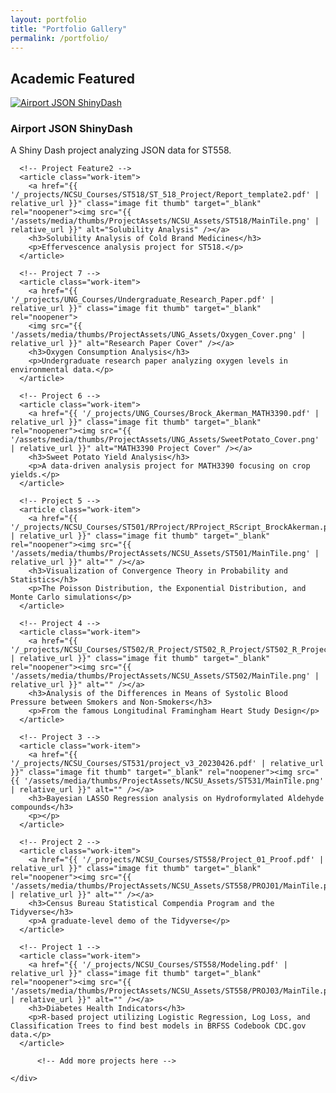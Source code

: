 ```yaml
---
layout: portfolio
title: "Portfolio Gallery"
permalink: /portfolio/
---
```


<section id="portfolio">
  <h2>Academic Featured</h2>
  <div class="portfolio-container">
    <div class="portfolio-grid">
      <!-- Project Feature1 -->
      <article class="work-item">
        <a href="https://github.com/Bakerman1982/ST558_FinalProj.git" class="image fit thumb" target="_blank" rel="noopener"><img src="{{ '/assets/media/thumbs/ProjectAssets/NCSU_Assets/ST558/MainTile.png' | relative_url }}" alt="Airport JSON ShinyDash" /></a>
        <h3>Airport JSON ShinyDash</h3>
        <p>A Shiny Dash project analyzing JSON data for ST558.</p>
      </article>
  
      <!-- Project Feature2 -->
      <article class="work-item">
        <a href="{{ '/_projects/NCSU_Courses/ST518/ST_518_Project/Report_template2.pdf' | relative_url }}" class="image fit thumb" target="_blank" rel="noopener"><img src="{{ '/assets/media/thumbs/ProjectAssets/NCSU_Assets/ST518/MainTile.png' | relative_url }}" alt="Solubility Analysis" /></a>
        <h3>Solubility Analysis of Cold Brand Medicines</h3>
        <p>Effervescence analysis project for ST518.</p>
      </article>
  
      <!-- Project 7 -->
      <article class="work-item">
        <a href="{{ '/_projects/UNG_Courses/Undergraduate_Research_Paper.pdf' | relative_url }}" class="image fit thumb" target="_blank" rel="noopener">
        <img src="{{ '/assets/media/thumbs/ProjectAssets/UNG_Assets/Oxygen_Cover.png' | relative_url }}" alt="Research Paper Cover" /></a>
        <h3>Oxygen Consumption Analysis</h3>
        <p>Undergraduate research paper analyzing oxygen levels in environmental data.</p>
      </article>

      <!-- Project 6 -->
      <article class="work-item">
        <a href="{{ '/_projects/UNG_Courses/Brock_Akerman_MATH3390.pdf' | relative_url }}" class="image fit thumb" target="_blank" rel="noopener"><img src="{{ '/assets/media/thumbs/ProjectAssets/UNG_Assets/SweetPotato_Cover.png' | relative_url }}" alt="MATH3390 Project Cover" /></a>
        <h3>Sweet Potato Yield Analysis</h3>
        <p>A data-driven analysis project for MATH3390 focusing on crop yields.</p>
      </article>

      <!-- Project 5 -->
      <article class="work-item">
        <a href="{{ '/_projects/NCSU_Courses/ST501/RProject/RProject_RScript_BrockAkerman.pdf' | relative_url }}" class="image fit thumb" target="_blank" rel="noopener"><img src="{{ '/assets/media/thumbs/ProjectAssets/NCSU_Assets/ST501/MainTile.png' | relative_url }}" alt="" /></a>
        <h3>Visualization of Convergence Theory in Probability and Statistics</h3>
        <p>The Poisson Distribution, the Exponential Distribution, and Monte Carlo simulations</p>
      </article>

      <!-- Project 4 -->
      <article class="work-item">
        <a href="{{ '/_projects/NCSU_Courses/ST502/R_Project/ST502_R_Project/ST502_R_Project_Complete.pdf' | relative_url }}" class="image fit thumb" target="_blank" rel="noopener"><img src="{{ '/assets/media/thumbs/ProjectAssets/NCSU_Assets/ST502/MainTile.png' | relative_url }}" alt="" /></a>
        <h3>Analysis of the Differences in Means of Systolic Blood Pressure between Smokers and Non-Smokers</h3>
        <p>From the famous Longitudinal Framingham Heart Study Design</p>
      </article>

      <!-- Project 3 -->
      <article class="work-item">
        <a href="{{ '/_projects/NCSU_Courses/ST531/project_v3_20230426.pdf' | relative_url }}" class="image fit thumb" target="_blank" rel="noopener"><img src="{{ '/assets/media/thumbs/ProjectAssets/NCSU_Assets/ST531/MainTile.png' | relative_url }}" alt="" /></a>
        <h3>Bayesian LASSO Regression analysis on Hydroformylated Aldehyde compounds</h3>
        <p></p>
      </article>

      <!-- Project 2 -->
      <article class="work-item">
        <a href="{{ '/_projects/NCSU_Courses/ST558/Project_01_Proof.pdf' | relative_url }}" class="image fit thumb" target="_blank" rel="noopener"><img src="{{ '/assets/media/thumbs/ProjectAssets/NCSU_Assets/ST558/PROJ01/MainTile.png' | relative_url }}" alt="" /></a>
        <h3>Census Bureau Statistical Compendia Program and the Tidyverse</h3>
        <p>A graduate-level demo of the Tidyverse</p>
      </article>

      <!-- Project 1 -->
      <article class="work-item">
        <a href="{{ '/_projects/NCSU_Courses/ST558/Modeling.pdf' | relative_url }}" class="image fit thumb" target="_blank" rel="noopener"><img src="{{ '/assets/media/thumbs/ProjectAssets/NCSU_Assets/ST558/PROJ03/MainTile.png' | relative_url }}" alt="" /></a>
        <h3>Diabetes Health Indicators</h3>
        <p>R-based project utilizing Logistic Regression, Log Loss, and Classification Trees to find best models in BRFSS Codebook CDC.gov data.</p>
      </article>

          <!-- Add more projects here --> 
          
    </div>
  </div>
</section>
